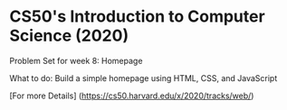 # CS50's Introduction to Computer Science (2020)

Problem Set for week 8: Homepage

What to do: Build a simple homepage using HTML, CSS, and JavaScript

[For more Details] (https://cs50.harvard.edu/x/2020/tracks/web/)
